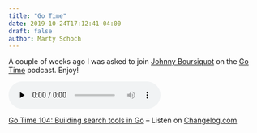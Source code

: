 ```yaml
---
title: "Go Time"
date: 2019-10-24T17:12:41-04:00
draft: false
author: Marty Schoch
---
```


A couple of weeks ago I was asked to join [Johnny Boursiquot](https://www.jboursiquot.com/) on the [Go Time](https://changelog.com/gotime) podcast.  Enjoy!

<audio data-theme="night" data-src="https://changelog.com/gotime/104/embed" src="https://cdn.changelog.com/uploads/gotime/104/go-time-104.mp3" preload="none" class="changelog-episode" controls></audio><p><a href="https://changelog.com/gotime/104">Go Time 104: Building  search tools in Go</a> – Listen on <a href="https://changelog.com/">Changelog.com</a></p><script async src="//cdn.changelog.com/embed.js"></script>
